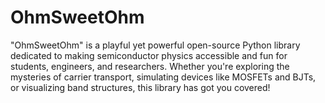 # OhmSweetOhm
"OhmSweetOhm" is a playful yet powerful open-source Python library dedicated to making semiconductor physics accessible and fun for students, engineers, and researchers. Whether you're exploring the mysteries of carrier transport, simulating devices like MOSFETs and BJTs, or visualizing band structures, this library has got you covered!
